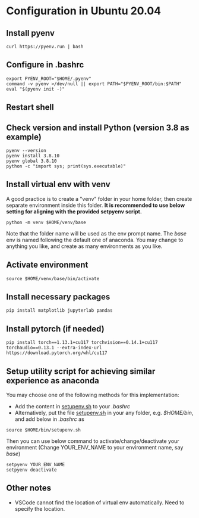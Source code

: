 # Configuration in Ubuntu 20.04
## Install pyenv
```
curl https://pyenv.run | bash
```

## Configure in .bashrc
```
export PYENV_ROOT="$HOME/.pyenv"
command -v pyenv >/dev/null || export PATH="$PYENV_ROOT/bin:$PATH"
eval "$(pyenv init -)"
```

## Restart shell

## Check version and install Python (version 3.8 as example)
```
pyenv --version
pyenv install 3.8.10
pyenv global 3.8.10
python -c "import sys; print(sys.executable)"
```

## Install virtual env with venv
A good practice is to create a "venv" folder in your home folder, then create separate environment inside this folder.
**It is recommended to use below setting for aligning with the provided setpyenv script.**
```
python -m venv $HOME/venv/base
```
Note that the folder name will be used as the env prompt name.
The *base* env is named following the default one of anaconda. You may change to anything you like, and create as many environments as you like.

## Activate environment
```
source $HOME/venv/base/bin/activate
```

## Install necessary packages
```
pip install matplotlib jupyterlab pandas 
```

## Install pytorch (if needed)
```
pip install torch==1.13.1+cu117 torchvision==0.14.1+cu117 torchaudio==0.13.1 --extra-index-url https://download.pytorch.org/whl/cu117
```

## Setup utility script for achieving similar experience as anaconda
You may choose one of the following methods for this implementation:
- Add the content in [setupenv.sh](utils/setupenv.sh) to your *.bashrc*
- Alternatively, put the file [setupenv.sh](utils/setupenv.sh) in your any folder, e.g. *$HOME/bin*, and add below in *.bashrc* as
```
source $HOME/bin/setupenv.sh
```
Then you can use below command to activate/change/deactivate your environment (Change YOUR_ENV_NAME to your environment name, say *base*)
```
setpyenv YOUR_ENV_NAME
setpyenv deactivate
```

## Other notes
- VSCode cannot find the location of virtual env automatically. Need to specify the location.



